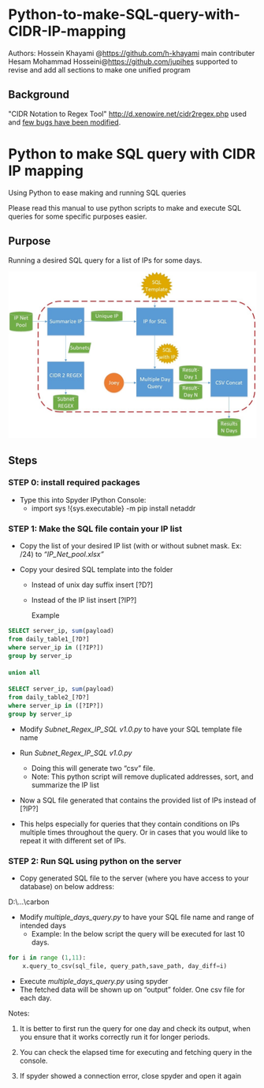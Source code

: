 # Python-to-make-SQL-query-with-CIDR-IP-mapping

Authors: 
Hossein Khayami @https://github.com/h-khayami main contributer <br>
Hesam Mohammad Hosseini@https://github.com/jupihes supported to revise and add all sections to make one unified program <br>

## Background


"CIDR Notation to Regex Tool" http://d.xenowire.net/cidr2regex.php used and [few bugs have been modified](https://gist.github.com/h-khayami/5454181fa7a6371b28c58802f17f5025#gistcomment-3779228).


# Python to make SQL query with CIDR IP mapping

Using Python to ease making and running SQL queries

Please read this manual to use python scripts to make and execute SQL queries for some specific purposes easier.
## Purpose
Running a desired SQL query for a list of IPs for some days.

![Schematic](https://github.com/jupihes/Python-to-make-SQL-query-with-CIDR-IP-mapping/blob/main/schematic%20of%20workflow.jpg)

## Steps

### STEP 0:  install required packages

- Type this into Spyder IPython Console:
  - import sys
    !{sys.executable} -m pip install netaddr

### **STEP 1:** Make the SQL file contain your IP list 

- Copy the list of your desired IP list (with or without subnet mask. Ex: /24) to *“IP_Net_pool.xlsx”*

- Copy your desired SQL template into the folder

  - Instead of unix day suffix insert [?D?]

  - Instead of the IP list insert [?IP?]

    Example

```sql
SELECT server_ip, sum(payload)
from daily_table1_[?D?] 
where server_ip in ([?IP?])
group by server_ip

union all 

SELECT server_ip, sum(payload)
from daily_table2_[?D?] 
where server_ip in ([?IP?])
group by server_ip
```

 

- Modify *Subnet_Regex_IP_SQL v1.0.py* to have your SQL template file name
- Run *Subnet_Regex_IP_SQL v1.0.py*
  - Doing this will generate two “csv” file. 
  - Note: This python script will remove duplicated addresses, sort, and summarize the IP list

- Now a SQL file generated that contains the provided list of IPs instead of [?IP?]
- This helps especially for queries that they contain conditions on IPs multiple times throughout the query. Or in cases that you would like to repeat it with different set of IPs.

 

### **STEP 2:** Run SQL using python on the server

- Copy generated SQL file to the server (where you have access to your database) on below address:

D:\\...\carbon

- Modify *multiple_days_query.py* to have your SQL file name and range of intended days
  - Example: In the below script the query will be executed for last 10 days.

```python
for i in range (1,11):     
    x.query_to_csv(sql_file, query_path,save_path, day_diff=i)
```

- Execute *multiple_days_query.py* using spyder 
- The fetched data will be shown up on “output” folder. One csv file for each day.

Notes:

1. It is better to first run the query for one day and check its output, when you ensure that it works correctly run it for longer periods.

2. You can check the elapsed time for executing and fetching query in the console.

3. If spyder showed a connection error, close spyder and open it again

 
